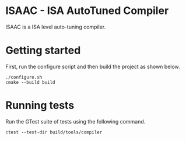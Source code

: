# ISAAC - ISA AutoTuned Compiler
ISAAC is a ISA level auto-tuning compiler. 

# Getting started

First, run the configure script and then build the project as shown below.

```
./configure.sh
cmake --build build
```

# Running tests

Run the GTest suite of tests using the following command.

```
ctest --test-dir build/tools/compiler
```
